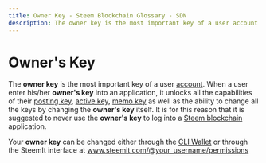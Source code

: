 ```yaml
---
title: Owner Key - Steem Blockchain Glossary - SDN
description: The owner key is the most important key of a user account. When a user enter his/her owner's key into an application, it unlocks all the capabilities of the account including the ability to change all the keys by changing the owner's key itself.
---
```

# Owner's Key

The **owner key** is the most important key of a user [account](/glossary/account.md). When a user enter his/her **owner's key** into an application, it unlocks all the capabilities of their [posting key](/glossary/posting-key.md), [active key](/glossary/active-key.md), [memo key](/glossary/memo-key.md) as well as the ability to change all the keys by changing the **owner's key** itself. It is for this reason that it is suggested to never use the **owner's key** to log into a [Steem blockchain](/glossary/steem-blockchain.md) application.

Your **owner key** can be changed either through the [CLI Wallet](/glossary/cli-wallet.md) or through the SteemIt interface at www.steemit.com/@your_username/permissions
